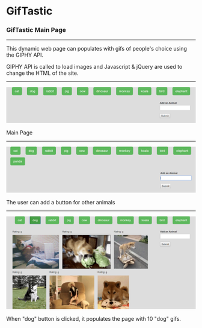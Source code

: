# GifTastic

### GifTastic Main Page
***

This dynamic web page can populates with gifs of people's choice using the GIPHY API.

GIPHY API is called to load images and Javascript & jQuery are used to change the HTML of the site.

***

![GifTastic - Main Page](assets/images/main-page.png)

Main Page

***

![GifTastic - Add Animal](assets/images/animal-added.png)

The user can add a button for other animals

***

![GifTastic - Search Dog](assets/images/search-dog.png)

When "dog" button is clicked, it populates the page with 10 "dog" gifs.